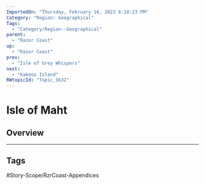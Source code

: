 ```yaml
---
ImportedOn: "Thursday, February 16, 2023 6:10:23 PM"
Category: "Region: Geographical"
Tags:
  - "Category/Region--Geographical"
parent:
  - "Razor Coast"
up:
  - "Razor Coast"
prev:
  - "Isle of Grey Whispers"
next:
  - "Kakeou Island"
RWtopicId: "Topic_5632"
---
```

# Isle of Maht
## Overview

---
## Tags
#Story-Scope/RzrCoast-Appendices

